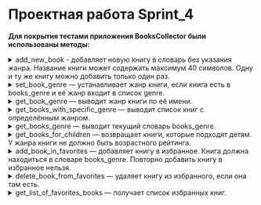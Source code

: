 # Проектная работа Sprint_4
 __Для покрытия тестами приложения BooksCollector были использованы методы:__


<details> <summary> add_new_book - добавляет новую книгу в словарь без указания жанра. Название книги может содержать максимум 40 символов. Одну и ту же книгу можно добавить только один раз. </summary>


    1. Добавляем две книги
        def test_add_new_book_add_two_books
        
    2. Название книги может содержать максимум 40 символов или без названия
        def test_add_new_book_can_more_40symbols
        
    3. Одну и ту же книгу можно добавить только один раз
        def test_add_new_book_cant_add_two_books
</details>

<details> <summary> set_book_genre — устанавливает жанр книги, если книга есть в books_genre и её жанр входит в список genre. </summary>

    4. Устанавливает жанр книги
        def test_set_book_genre_set_genre
    
    5. Жанр у книги не устанавливается, если ее нет в book_genre
        def test_set_book_genre_cant_get_genre
</details>

<details> <summary> get_book_genre — выводит жанр книги по её имени. </summary>

    6. Выводит жанр книги по её имени
        def test_get_book_genre_get_book_name
</details>

<details> <summary> get_books_with_specific_genre — выводит список книг с определённым жанром. </summary>

    7. Выводит список книг с определённым жанром
       def test_get_books_with_specific_genre
</details>

<details> <summary> get_books_genre — выводит текущий словарь books_genre. </summary>

    8. Выводит текущий словарь
       def test_get_books_genre_books_genre
</details>

<details> <summary> get_books_for_children — возвращает книги, которые подходят детям. У жанра книги не должно быть возрастного рейтинга. </summary>

    9. Возвращает книги, которые подходят детям
        def test_get_books_for_children
</details>

<details> <summary> add_book_in_favorites — добавляет книгу в избранное. Книга должна находиться в словаре books_genre. Повторно добавить книгу в избранное нельзя. </summary>

    10. Добавляет книгу в избранное
        def test_add_book_in_favorites

    11. Повторно добавить книгу в избранное нельзя
        def test_add_book_in_favorites_cant_same_book_in_favorites
</details>


<details> <summary> delete_book_from_favorites  — удаляет книгу из избранного, если она там есть. </summary>

    12. Удаляет книгу из избранного, если она там есть
        def test_delete_book_from_favorites
</details>

<details> <summary> get_list_of_favorites_books — получает список избранных книг. </summary>

    13. Получает список избранных книг
        def test_get_list_of_favorites_books
</details>